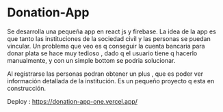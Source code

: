 # Donation-App
Se desarrolla una pequeña app en react js y firebase. La idea de la app es que tanto las instituciones de la sociedad civil y las personas se puedan vincular. 
Un problema que veo es q conseguir la cuenta bancaria para donar plata se hace muy tedioso , dado q el usuario tiene q hacerlo manualmente, y con un simple bottom se podria solucionar. 

Al registrarse las personas podran obtener un plus , que es poder ver información detallada de la institución.
Es un pequeño proyecto q esta en construcción.




Deploy : https://donation-app-one.vercel.app/

